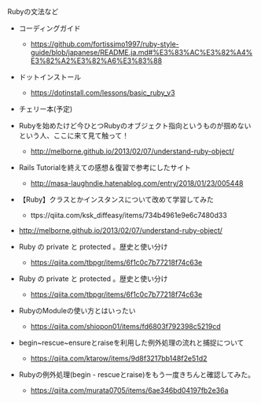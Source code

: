 Rubyの文法など

* コーディングガイド
  - https://github.com/fortissimo1997/ruby-style-guide/blob/japanese/README.ja.md#%E3%83%AC%E3%82%A4%E3%82%A2%E3%82%A6%E3%83%88

* ドットインストール
  - https://dotinstall.com/lessons/basic_ruby_v3

* チェリー本(予定)

* Rubyを始めたけど今ひとつRubyのオブジェクト指向というものが掴めないという人、ここに来て見て触って！
  - http://melborne.github.io/2013/02/07/understand-ruby-object/

* Rails Tutorialを終えての感想＆復習で参考にしたサイト
  - http://masa-laughndie.hatenablog.com/entry/2018/01/23/005448
* 【Ruby】クラスとかインスタンスについて改めて学習してみた
  - ttps://qiita.com/ksk_diffeasy/items/734b4961e9e6c7480d33

* http://melborne.github.io/2013/02/07/understand-ruby-object/

* Ruby の private と protected 。歴史と使い分け
  - https://qiita.com/tbpgr/items/6f1c0c7b77218f74c63e

* Ruby の private と protected 。歴史と使い分け
  - https://qiita.com/tbpgr/items/6f1c0c7b77218f74c63e

* RubyのModuleの使い方とはいったい
  - https://qiita.com/shiopon01/items/fd6803f792398c5219cd

* begin~rescue~ensureとraiseを利用した例外処理の流れと捕捉について
  - https://qiita.com/ktarow/items/9d8f3217bb148f2e51d2

* Rubyの例外処理(begin - rescueとraise)をもう一度きちんと確認してみた。
  - https://qiita.com/murata0705/items/6ae346bd04197fb2e36a